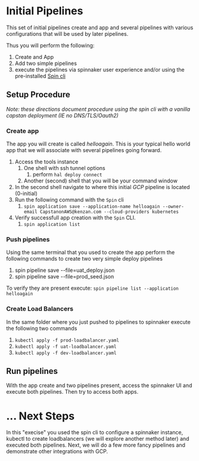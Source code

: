 # Initial Pipelines

This set of initial pipelines create and app and several pipelines with various configurations that will be used by later pipelines. 

Thus you will perform the following:
1. Create and App
2. Add two simple pipelines
3. execute the pipelines via spinnaker user experience and/or using the pre-installed [Spin cli](https://github.com/spinnaker/spin)  

## Setup Procedure

*Note: these directions document procedure using the spin cli with a vanilla capstan deployment (IE no DNS/TLS/Oauth2)*

### Create app

The app you will create is called *helloagain*. This is your typical hello world app that we will associate with several pipelines going forward.

1. Access the tools instance 
   1. One shell with ssh tunnel options
      1. perform `hal deploy connect`
   1. Another (second) shell that you will be your command window
1. In the second shell navigate to where this initial *GCP* pipeline is located (0-initial)
1. Run the following command with the `Spin` cli
   1. `spin application save --application-name helloagain --owner-email CapstanonAWS@kenzan.com --cloud-providers kubernetes`
1. Verify successfull app creation with the `Spin` CLI.
   1. `spin application list`

### Push pipelines

Using the same terminal that you used to create the app perform the following commands to create two very simple deploy pipelines


1. spin pipeline save --file=uat_deploy.json
1. spin pipeline save --file=prod_seed.json


To verify they are present execute:
`spin pipeline list --application helloagain`

### Create Load Balancers

In the same folder where you just pushed to pipelines to spinnaker execute the following two commands

1. `kubectl apply -f prod-loadbalancer.yaml` 
1. `kubectl apply -f uat-loadbalancer.yaml`
1. `kubectl apply -f dev-loadbalancer.yaml`


## Run pipelines

With the app create and two pipelines present, access the spinnaker UI and execute both pipelines. Then try to access both apps. 

# ... Next Steps

In this "execise" you used the spin cli to configure a spinnaker instance, kubectl to create loadbalancers (we will explore another method later) and executed both pipelines. Next, we will do a few more fancy pipelines and demonstrate other integrations with GCP. 

